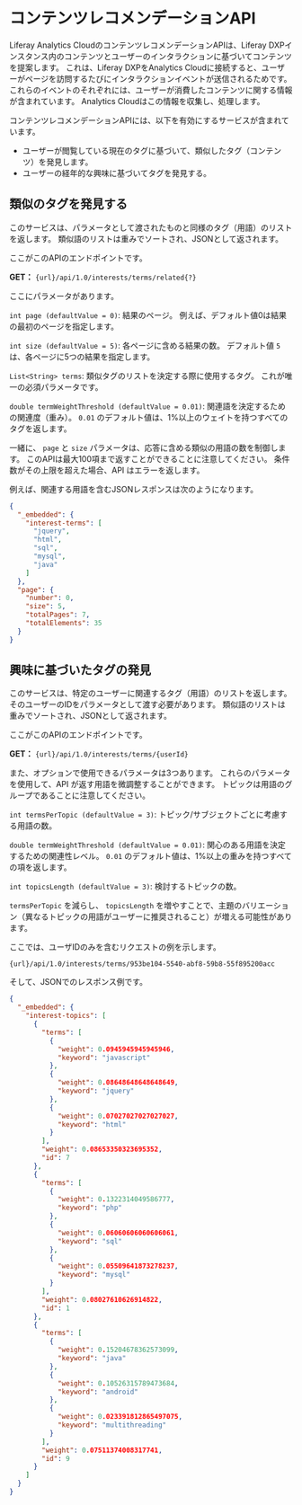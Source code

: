 # コンテンツレコメンデーションAPI

Liferay Analytics CloudのコンテンツレコメンデーションAPIは、Liferay DXPインスタンス内のコンテンツとユーザーのインタラクションに基づいてコンテンツを提案します。 これは、Liferay DXPをAnalytics Cloudに接続すると、ユーザーがページを訪問するたびにインタラクションイベントが送信されるためです。 これらのイベントのそれぞれには、ユーザーが消費したコンテンツに関する情報が含まれています。 Analytics Cloudはこの情報を収集し、処理します。

コンテンツレコメンデーションAPIには、以下を有効にするサービスが含まれています。

* ユーザーが閲覧している現在のタグに基づいて、類似したタグ（コンテンツ）を発見します。
* ユーザーの経年的な興味に基づいてタグを発見する。

## 類似のタグを発見する

このサービスは、パラメータとして渡されたものと同様のタグ（用語）のリストを返します。 類似語のリストは重みでソートされ、JSONとして返されます。

ここがこのAPIのエンドポイントです。

**GET：** `{url}/api/1.0/interests/terms/related{?}`

ここにパラメータがあります。

`int page (defaultValue = 0)`: 結果のページ。 例えば、デフォルト値0は結果の最初のページを指定します。

`int size (defaultValue = 5)`: 各ページに含める結果の数。 デフォルト値 `5` は、各ページに5つの結果を指定します。

`List<String> terms`: 類似タグのリストを決定する際に使用するタグ。 これが唯一の必須パラメータです。

`double termWeightThreshold (defaultValue = 0.01)`: 関連語を決定するための関連度（重み）。 `0.01` のデフォルト値は、1%以上のウェイトを持つすべてのタグを返します。

一緒に、 `page` と `size` パラメータは、応答に含める類似の用語の数を制御します。 このAPIは最大100項まで返すことができることに注意してください。 条件数がその上限を超えた場合、API はエラーを返します。

例えば、関連する用語を含むJSONレスポンスは次のようになります。

```json
{
  "_embedded": {
    "interest-terms": [
      "jquery",
      "html",
      "sql",
      "mysql",
      "java"
    ]
  },
  "page": {
    "number": 0,
    "size": 5,
    "totalPages": 7,
    "totalElements": 35
  }
}
```

## 興味に基づいたタグの発見

このサービスは、特定のユーザーに関連するタグ（用語）のリストを返します。 そのユーザーのIDをパラメータとして渡す必要があります。 類似語のリストは重みでソートされ、JSONとして返されます。

ここがこのAPIのエンドポイントです。

**GET：** `{url}/api/1.0/interests/terms/{userId}`

また、オプションで使用できるパラメータは3つあります。 これらのパラメータを使用して、API が返す用語を微調整することができます。 トピックは用語のグループであることに注意してください。

`int termsPerTopic (defaultValue = 3)`: トピック/サブジェクトごとに考慮する用語の数。

`double termWeightThreshold (defaultValue = 0.01)`: 関心のある用語を決定するための関連性レベル。 `0.01` のデフォルト値は、1%以上の重みを持つすべての項を返します。

`int topicsLength (defaultValue = 3)`: 検討するトピックの数。

`termsPerTopic` を減らし、 `topicsLength` を増やすことで、主題のバリエーション（異なるトピックの用語がユーザーに推奨されること）が増える可能性があります。

ここでは、ユーザIDのみを含むリクエストの例を示します。

```
{url}/api/1.0/interests/terms/953be104-5540-abf8-59b8-55f895200acc
```

そして、JSONでのレスポンス例です。

```json
{
  "_embedded": {
    "interest-topics": [
      {
        "terms": [
          {
            "weight": 0.0945945945945946,
            "keyword": "javascript"
          },
          {
            "weight": 0.08648648648648649,
            "keyword": "jquery"
          },
          {
            "weight": 0.07027027027027027,
            "keyword": "html"
          }
        ],
        "weight": 0.08653350323695352,
        "id": 7
      },
      {
        "terms": [
          {
            "weight": 0.1322314049586777,
            "keyword": "php"
          },
          {
            "weight": 0.06060606060606061,
            "keyword": "sql"
          },
          {
            "weight": 0.05509641873278237,
            "keyword": "mysql"
          }
        ],
        "weight": 0.08027610626914822,
        "id": 1
      },
      {
        "terms": [
          {
            "weight": 0.15204678362573099,
            "keyword": "java"
          },
          {
            "weight": 0.10526315789473684,
            "keyword": "android"
          },
          {
            "weight": 0.023391812865497075,
            "keyword": "multithreading"
          }
        ],
        "weight": 0.07511374008317741,
        "id": 9
      }
    ]
  }
}
```
